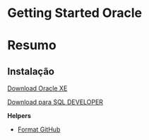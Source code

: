 # Getting Started Oracle


# Resumo

## Instalação

[Download Oracle XE](https://www.oracle.com/technetwork/database/database-technologies/express-edition/downloads/index.html)

[Download para SQL DEVELOPER](https://www.oracle.com/technetwork/developer-tools/sql-developer/downloads/index.html)


**Helpers**
- [Format GitHub](https://help.github.com/en/articles/basic-writing-and-formatting-syntax)
